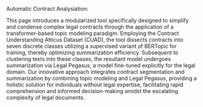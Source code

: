 Automatic Contract Analysiation:

This page introduces a modularized tool specifically designed to simplify and condense complex legal contracts through the application of a transformer-based topic modeling paradigm. Employing the Contract Understanding Atticus Dataset (CUAD), the tool dissects contracts into seven discrete classes utilizing a supervised variant of BERTopic for training, thereby optimizing summarization efficiency. Subsequent to clustering texts into these classes, the resultant model undergoes summarization via Legal Pegasus, a model fine-tuned explicitly for the legal domain. Our innovative approach integrates contract segmentation and summarization by combining topic modeling and Legal Pegasus, providing a holistic solution for individuals without legal expertise, facilitating rapid comprehension and informed decision-making amidst the escalating complexity of legal documents.
